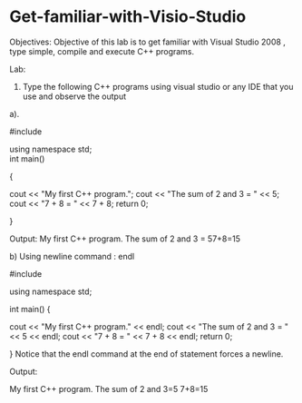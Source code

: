 # Get-familiar-with-Visio-Studio

Objectives: Objective of this lab is to get familiar with Visual Studio 2008 , type simple, compile and execute C++ programs.

Lab:

1.	Type the following C++ programs using visual studio or any IDE that you use and observe the output

a).

#include <iostream>

using namespace std;	 
int main()

{

cout << "My first C++ program.";
cout << "The sum of 2 and 3 = " << 5;
cout << "7 + 8 = " << 7 + 8;
return 0;

}





Output: My first C++ program. The sum of 2 and 3 = 57+8=15















b) Using newline command : endl

 

#include <iostream>

using namespace std;

int main()
{
 

 

cout << "My first C++ program." << endl;
cout << "The sum of 2 and 3 = " << 5 << endl;
cout << "7 + 8 = " << 7 + 8 << endl;
return 0;

}
Notice that the endl command at the end of statement forces a newline.


Output: 

My first C++  program.
The sum of 2 and 3=5
7+8=15 
